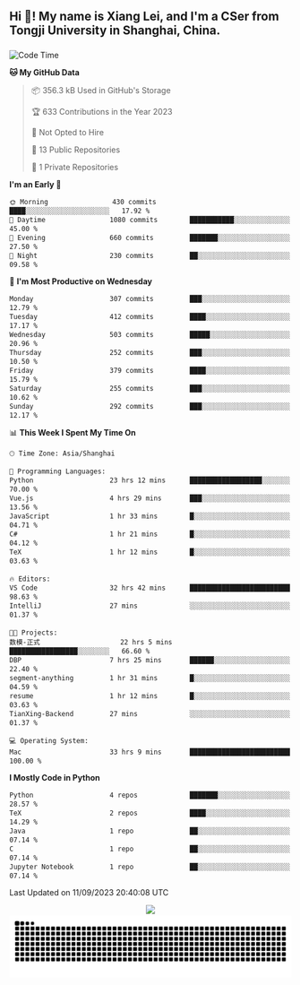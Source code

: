 <h2 align="left">Hi 👋! My name is Xiang Lei, and I'm a CSer from Tongji University in Shanghai, China.</h2>

###

<!--START_SECTION:waka-->
![Code Time](http://img.shields.io/badge/Code%20Time-223%20hrs%2047%20mins-blue)

**🐱 My GitHub Data** 

> 📦 356.3 kB Used in GitHub's Storage 
 > 
> 🏆 633 Contributions in the Year 2023
 > 
> 🚫 Not Opted to Hire
 > 
> 📜 13 Public Repositories 
 > 
> 🔑 1 Private Repositories 
 > 
**I'm an Early 🐤** 

```text
🌞 Morning                430 commits         ████░░░░░░░░░░░░░░░░░░░░░   17.92 % 
🌆 Daytime                1080 commits        ███████████░░░░░░░░░░░░░░   45.00 % 
🌃 Evening                660 commits         ███████░░░░░░░░░░░░░░░░░░   27.50 % 
🌙 Night                  230 commits         ██░░░░░░░░░░░░░░░░░░░░░░░   09.58 % 
```
📅 **I'm Most Productive on Wednesday** 

```text
Monday                   307 commits         ███░░░░░░░░░░░░░░░░░░░░░░   12.79 % 
Tuesday                  412 commits         ████░░░░░░░░░░░░░░░░░░░░░   17.17 % 
Wednesday                503 commits         █████░░░░░░░░░░░░░░░░░░░░   20.96 % 
Thursday                 252 commits         ███░░░░░░░░░░░░░░░░░░░░░░   10.50 % 
Friday                   379 commits         ████░░░░░░░░░░░░░░░░░░░░░   15.79 % 
Saturday                 255 commits         ███░░░░░░░░░░░░░░░░░░░░░░   10.62 % 
Sunday                   292 commits         ███░░░░░░░░░░░░░░░░░░░░░░   12.17 % 
```


📊 **This Week I Spent My Time On** 

```text
🕑︎ Time Zone: Asia/Shanghai

💬 Programming Languages: 
Python                   23 hrs 12 mins      ██████████████████░░░░░░░   70.00 % 
Vue.js                   4 hrs 29 mins       ███░░░░░░░░░░░░░░░░░░░░░░   13.56 % 
JavaScript               1 hr 33 mins        █░░░░░░░░░░░░░░░░░░░░░░░░   04.71 % 
C#                       1 hr 21 mins        █░░░░░░░░░░░░░░░░░░░░░░░░   04.12 % 
TeX                      1 hr 12 mins        █░░░░░░░░░░░░░░░░░░░░░░░░   03.63 % 

🔥 Editors: 
VS Code                  32 hrs 42 mins      █████████████████████████   98.63 % 
IntelliJ                 27 mins             ░░░░░░░░░░░░░░░░░░░░░░░░░   01.37 % 

🐱‍💻 Projects: 
数模-正式                    22 hrs 5 mins       █████████████████░░░░░░░░   66.60 % 
DBP                      7 hrs 25 mins       ██████░░░░░░░░░░░░░░░░░░░   22.40 % 
segment-anything         1 hr 31 mins        █░░░░░░░░░░░░░░░░░░░░░░░░   04.59 % 
resume                   1 hr 12 mins        █░░░░░░░░░░░░░░░░░░░░░░░░   03.63 % 
TianXing-Backend         27 mins             ░░░░░░░░░░░░░░░░░░░░░░░░░   01.37 % 

💻 Operating System: 
Mac                      33 hrs 9 mins       █████████████████████████   100.00 % 
```

**I Mostly Code in Python** 

```text
Python                   4 repos             ███████░░░░░░░░░░░░░░░░░░   28.57 % 
TeX                      2 repos             ████░░░░░░░░░░░░░░░░░░░░░   14.29 % 
Java                     1 repo              ██░░░░░░░░░░░░░░░░░░░░░░░   07.14 % 
C                        1 repo              ██░░░░░░░░░░░░░░░░░░░░░░░   07.14 % 
Jupyter Notebook         1 repo              ██░░░░░░░░░░░░░░░░░░░░░░░   07.14 % 
```




 Last Updated on 11/09/2023 20:40:08 UTC
<!--END_SECTION:waka-->

<div align="center">
  <img src="https://github-readme-stats.vercel.app/api?username=Lei00764&show_icons=true&theme=radical" />
 </div>

 <div align="center">

<picture>
  <source media="(prefers-color-scheme: dark)" srcset="https://raw.githubusercontent.com/Lei00764/Lei00764/output/github-contribution-grid-snake-dark.svg">
  <source media="(prefers-color-scheme: light)" srcset="https://raw.githubusercontent.com/Lei00764/Lei00764/output/github-contribution-grid-snake.svg">
  <img alt="github contribution grid snake animation" src="https://raw.githubusercontent.com/Lei00764/Lei00764/output/github-contribution-grid-snake.svg">
</picture>

</div>




